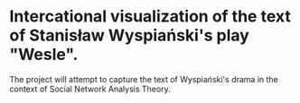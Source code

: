 # Intercational visualization of the text of Stanisław Wyspiański's play "Wesle".

The project will attempt to capture the text of Wyspiański's drama in the context of Social Network Analysis Theory.